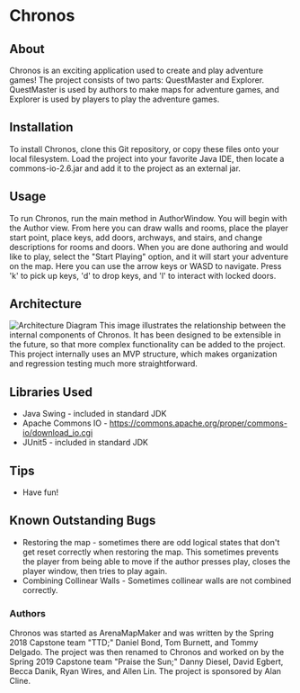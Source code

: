 # Chronos
## About
Chronos is an exciting application used to create and play adventure games! The project consists of two parts: QuestMaster and Explorer. QuestMaster is used by authors to make maps for adventure games, and Explorer is used by players to play the adventure games.

## Installation
To install Chronos, clone this Git repository, or copy these files onto your local filesystem. Load the project into your favorite Java IDE, then locate a commons-io-2.6.jar and add it to the project as an external jar.

## Usage
To run Chronos, run the main method in AuthorWindow. You will begin with the Author view. From here you can draw walls and rooms, place the player start point, place keys, add doors, archways, and stairs, and change descriptions for rooms and doors. When you are done authoring and would like to play, select the "Start Playing" option, and it will start your adventure on the map. Here you can use the arrow keys or WASD to navigate. Press 'k' to pick up keys, 'd' to drop keys, and 'l' to interact with locked doors.

## Architecture

![Architecture Diagram](https://github.com/dieseld2015/Chronos/blob/master/architecture%20diagram%20sp19.png)
This image illustrates the relationship between the internal components of Chronos. It has been designed to be extensible in the future, so that more complex functionality can be added to the project. This project internally uses an MVP structure, which makes organization and regression testing much more straightforward.


## Libraries Used
* Java Swing - included in standard JDK
* Apache Commons IO - https://commons.apache.org/proper/commons-io/download_io.cgi
* JUnit5 - included in standard JDK

## Tips
* Have fun!

## Known Outstanding Bugs
* Restoring the map - sometimes there are odd logical states that don't get reset correctly when restoring the map. This sometimes prevents the player from being able to move if the author presses play, closes the player window, then tries to play again.
* Combining Collinear Walls - Sometimes collinear walls are not combined correctly.

### Authors
Chronos was started as ArenaMapMaker and was written by the Spring 2018 Capstone team "TTD;" Daniel Bond, Tom Burnett, and Tommy Delgado.  The project was then renamed to Chronos and worked on by the Spring 2019 Capstone team "Praise the Sun;" Danny Diesel, David Egbert, Becca Danik, Ryan Wires, and Allen Lin. The project is sponsored by Alan Cline.
